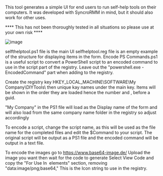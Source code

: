 This tool generates a simple UI for end users to run self-help tools on their computers. It was developed with SyncroRMM in mind, but it should also work for other uses.

**** This has not been thoroughly tested in all situations so please use at your own risk ****

![image](https://github.com/bradhawkins85/selfhelptool/assets/15325110/b32d37f4-092a-49ad-8df6-4e351c74080f)

selfthelptool.ps1 file is the main UI
selfhelptool.reg file is an empty example of the structure for displaying items in the form.
Encode PS Commands.ps1 is a useful script to convert a PowerShell script to an encoded command to use in the script part of the registry. Leave out the "powershell.exe -EncodedCommand" part when adding to the registry.

Create the registry key HKEY_LOCAL_MACHINE\SOFTWARE\My Company\DIYTools\ then unique kay names under the main key. Items will be shown in the order they are loaded hence the number and , before a guid.

"My Company" in the PS1 file will load as the Display name of the form and will also load from the same company name folder in the registry so adjust accordingly

To encode a script, change the script name, as this will be used as the file name for the completed files and edit the $Command to your script.
The original script will be output as a PS1 file and the encoded command will be output in a text file.

To encode the images go to https://www.base64-image.de/
Upload the image you want then wait for the code to generate
Select View Code and copy the "For Use In <img> elements" section, removing "data:image/png;base64,"
This is the Icon string to use in the registry.

